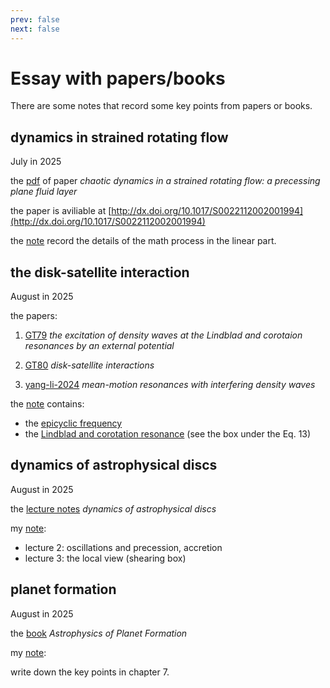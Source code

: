 ```yaml
---
prev: false
next: false
---
```


# Essay with papers/books

There are some notes that record some key points from papers or books.

## dynamics in strained rotating flow

July in 2025

the [pdf](/read/chaotic-dynamics-in-a-strained-rotating-flow-a-precessing-plane-fluid-layer.pdf) of paper *chaotic dynamics in a strained rotating flow: a precessing plane fluid layer*

the paper is aviliable at [http://dx.doi.org/10.1017/S0022112002001994](http://dx.doi.org/10.1017/S0022112002001994)

the [note](/read/dynamics-in-strained-rorating-flow) record the details of the math process in the linear part.

## the disk-satellite interaction

August in 2025

the papers:

1. [GT79](/read/goldreich-tremaine-1979.pdf) *the excitation of density waves at the Lindblad and corotaion resonances by an external potential*

2. [GT80](/read/goldreich-tremaine-1980.pdf) *disk-satellite interactions*

3. [yang-li-2024](/read/yang-li-2024.pdf) *mean-motion resonances with interfering density waves*

the [note](/read/disk-satellite) contains:

- the [epicyclic frequency](/read/disk-satellite#basic-conception)
- the [Lindblad and corotation resonance](/read/disk-satellite#ii-basic-equations) (see the box under the Eq. 13)

## dynamics of astrophysical discs

August in 2025

the [lecture notes](/read/ogilvie-disk-dynamics.pdf) *dynamics of astrophysical discs*

my [note](/read/dynamics_discs):

- lecture 2: oscillations and precession, accretion
- lecture 3: the local view (shearing box)

## planet formation

August in 2025

the [book](/read/planet-formation.pdf) *Astrophysics of Planet Formation*

my [note](/read/planet_formation):

write down the key points in chapter 7.

